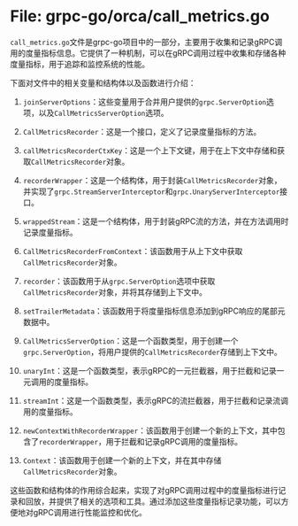 # File: grpc-go/orca/call_metrics.go

`call_metrics.go`文件是grpc-go项目中的一部分，主要用于收集和记录gRPC调用的度量指标信息。它提供了一种机制，可以在gRPC调用过程中收集和存储各种度量指标，用于追踪和监控系统的性能。

下面对文件中的相关变量和结构体以及函数进行介绍：

1. `joinServerOptions`：这些变量用于合并用户提供的`grpc.ServerOption`选项，以及`CallMetricsServerOption`选项。

2. `CallMetricsRecorder`：这是一个接口，定义了记录度量指标的方法。

3. `callMetricsRecorderCtxKey`：这是一个上下文键，用于在上下文中存储和获取`CallMetricsRecorder`对象。

4. `recorderWrapper`：这是一个结构体，用于封装`CallMetricsRecorder`对象，并实现了`grpc.StreamServerInterceptor`和`grpc.UnaryServerInterceptor`接口。

5. `wrappedStream`：这是一个结构体，用于封装gRPC流的方法，并在方法调用时记录度量指标。

6. `CallMetricsRecorderFromContext`：该函数用于从上下文中获取`CallMetricsRecorder`对象。

7. `recorder`：该函数用于从`grpc.ServerOption`选项中获取`CallMetricsRecorder`对象，并将其存储到上下文中。

8. `setTrailerMetadata`：该函数用于将度量指标信息添加到gRPC响应的尾部元数据中。

9. `CallMetricsServerOption`：这是一个函数类型，用于创建一个`grpc.ServerOption`，将用户提供的`CallMetricsRecorder`存储到上下文中。

10. `unaryInt`：这是一个函数类型，表示gRPC的一元拦截器，用于拦截和记录一元调用的度量指标。

11. `streamInt`：这是一个函数类型，表示gRPC的流拦截器，用于拦截和记录流调用的度量指标。

12. `newContextWithRecorderWrapper`：该函数用于创建一个新的上下文，其中包含了`recorderWrapper`，用于拦截和记录gRPC调用的度量指标。

13. `Context`：该函数用于创建一个新的上下文，并在其中存储`CallMetricsRecorder`对象。

这些函数和结构体的作用综合起来，实现了对gRPC调用过程中的度量指标进行记录和回放，并提供了相关的选项和工具。通过添加这些度量指标记录功能，可以方便地对gRPC调用进行性能监控和优化。

